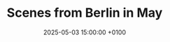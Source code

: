 ---
title: Scenes from Berlin in May
date: 2025-05-03 15:00:00 +0100
draft: false
telegram: true
tags: [Berlin, Germany, duck, mandarin duck, birds, 2025]
---